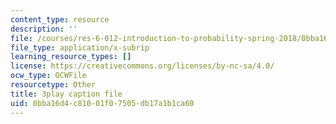 ```yaml
---
content_type: resource
description: ''
file: /courses/res-6-012-introduction-to-probability-spring-2018/0bba16d4c81001f07505db17a1b1ca60_0xuRh3dz_Nc.srt
file_type: application/x-subrip
learning_resource_types: []
license: https://creativecommons.org/licenses/by-nc-sa/4.0/
ocw_type: OCWFile
resourcetype: Other
title: 3play caption file
uid: 0bba16d4-c810-01f0-7505-db17a1b1ca60
---
```


